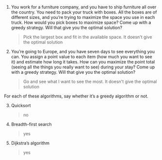 1. You work for a furniture company, and you have to ship furniture all over the country. You need to pack your truck with boxes. All
the boxes are of different sizes, and you’re trying to maximize the space you use in each truck. How would you pick boxes to maximize
space? Come up with a greedy strategy. Will that give you the optimal solution?

    > Pick the largest box and fit in the available space. It doesn't give the optimal solution

2. You’re going to Europe, and you have seven days to see everything you can. You assign a point value to each item (how much you want to see it) 
and estimate how long it takes. How can you maximize the point total (seeing all the things you really want to see) during your
stay? Come up with a greedy strategy. Will that give you the optimal solution?

    >   Go and see what I want to see the most. It doesn't give the optimal solution

For each of these algorithms, say whether it’s a greedy algorithm or not.

3. Quicksort

    > no

4. Breadth-first search

    > yes

5. Dijkstra’s algorithm

    > yes